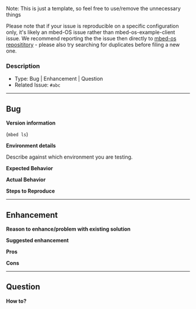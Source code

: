 Note: This is just a template, so feel free to use/remove the unnecessary things

Please note that if your issue is reproducible on a specific configuration only,
it's likely an mbed-OS issue rather than mbed-os-example-client issue. We recommend
reporting the the issue then directly to 
[mbed-os reposititory](https://github.com/ARMmbed/mbed-os/issues) - please also
try searching for duplicates before filing a new one.

### Description
- Type: Bug | Enhancement | Question
- Related Issue: `#abc`

---------------------------------------------------------------
## Bug

**Version information**

(`mbed ls`)

**Environment details**

Describe against which environment you are testing.

**Expected Behavior**

**Actual Behavior**

**Steps to Reproduce**

----------------------------------------------------------------
## Enhancement

**Reason to enhance/problem with existing solution**

**Suggested enhancement**

**Pros**

**Cons**

-----------------------------------------------------------------

## Question

**How to?**

